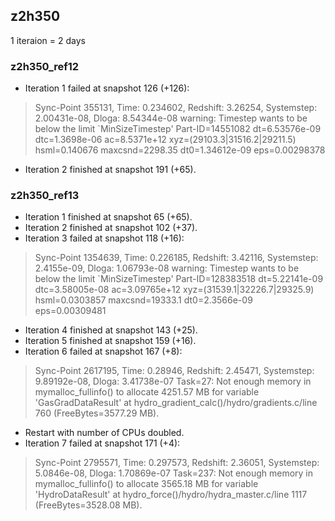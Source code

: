 ## z2h350
1 iteraion = 2 days

### z2h350_ref12
- Iteration 1 failed at snapshot 126 (+126):
> Sync-Point 355131, Time: 0.234602, Redshift: 3.26254, Systemstep: 2.00431e-08, Dloga: 8.54344e-08
> warning: Timestep wants to be below the limit `MinSizeTimestep'
> Part-ID=14551082  dt=6.53576e-09 dtc=1.3698e-06 ac=8.5371e+12 xyz=(29103.3|31516.2|29211.5)  hsml=0.140676  maxcsnd=2298.35 dt0=1.34612e-09 eps=0.00298378
- Iteration 2 finished at snapshot 191 (+65).

### z2h350_ref13
- Iteration 1 finished at snapshot 65 (+65).
- Iteration 2 finished at snapshot 102 (+37).
- Iteration 3 failed at snapshot 118 (+16):
> Sync-Point 1354639, Time: 0.226185, Redshift: 3.42116, Systemstep: 2.4155e-09, Dloga: 1.06793e-08
> warning: Timestep wants to be below the limit `MinSizeTimestep'
> Part-ID=128383518  dt=5.22141e-09 dtc=3.58005e-08 ac=3.09765e+12 xyz=(31539.1|32226.7|29325.9)  hsml=0.0303857  maxcsnd=19333.1 dt0=2.3566e-09 eps=0.00309481
- Iteration 4 finished at snapshot 143 (+25).
- Iteration 5 finished at snapshot 159 (+16).
- Iteration 6 failed at snapshot 167 (+8):
> Sync-Point 2617195, Time: 0.28946, Redshift: 2.45471, Systemstep: 9.89192e-08, Dloga: 3.41738e-07
> Task=27: Not enough memory in mymalloc_fullinfo() to allocate 4251.57 MB for variable 'GasGradDataResult' at hydro_gradient_calc()/hydro/gradients.c/line 760 (FreeBytes=3577.29 MB).
- Restart with number of CPUs doubled.
- Iteration 7 failed at snapshot 171 (+4):
> Sync-Point 2795571, Time: 0.297573, Redshift: 2.36051, Systemstep: 5.0846e-08, Dloga: 1.70869e-07
> Task=237: Not enough memory in mymalloc_fullinfo() to allocate 3565.18 MB for variable 'HydroDataResult' at hydro_force()/hydro/hydra_master.c/line 1117 (FreeBytes=3528.08 MB).
